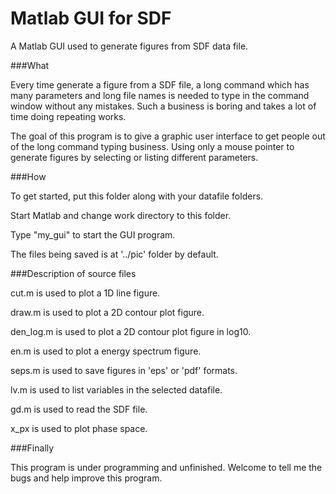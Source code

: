 Matlab GUI for SDF
========================

A Matlab GUI used to generate figures from SDF data file.

###What

Every time generate a figure from a SDF file, a long command which has many parameters and long file names is needed to type in the command window without any mistakes. Such a business is boring and takes a lot of time doing repeating works.

The goal of this program is to give a graphic user interface to get people out of the long command typing business. Using only a mouse pointer to generate figures by selecting or listing different parameters.

###How

To get started, put this folder along with your datafile folders.

Start Matlab and change work directory to this folder.

Type "my_gui" to start the GUI program.

The files being saved is at '../pic' folder by default.

###Description of source files

cut.m is used to plot a 1D line figure.

draw.m is used to plot a  2D contour plot figure.

den_log.m is used to plot a  2D contour plot figure in log10.

en.m is used to plot a energy spectrum figure.

seps.m is used to save figures in 'eps' or 'pdf' formats.

lv.m is used to list variables in the selected datafile.

gd.m is used to read the SDF file.

x_px is used to plot phase space.

###Finally

This program is under programming and unfinished. Welcome to tell me the bugs and help improve this program.